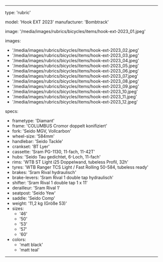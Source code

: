 ---

type: 'rubric'


model: 'Hook EXT 2023'
manufacturer: 'Bombtrack'

image: '/media/images/rubrics/bicycles/items/hook-ext-2023_01.jpeg'

images:
  - '/media/images/rubrics/bicycles/items/hook-ext-2023_02.jpeg'
  - '/media/images/rubrics/bicycles/items/hook-ext-2023_03.jpeg'
  - '/media/images/rubrics/bicycles/items/hook-ext-2023_04.jpeg'
  - '/media/images/rubrics/bicycles/items/hook-ext-2023_05.jpeg'
  - '/media/images/rubrics/bicycles/items/hook-ext-2023_06.jpeg'
  - '/media/images/rubrics/bicycles/items/hook-ext-2023_07.jpeg'
  - '/media/images/rubrics/bicycles/items/hook-ext-2023_08.jpeg'
  - '/media/images/rubrics/bicycles/items/hook-ext-2023_09.jpeg'
  - '/media/images/rubrics/bicycles/items/hook-ext-2023_10.jpeg'
  - '/media/images/rubrics/bicycles/items/hook-ext-2023_11.jpeg'
  - '/media/images/rubrics/bicycles/items/hook-ext-2023_12.jpeg'

specs:
  - frametype: 'Diamant'
  - frame: 'COLUMBUS Cromor doppelt konifiziert'
  - fork: 'Seido MGV, Vollcarbon'
  - wheel-size: '584mm'
  - handlebar: 'Seido Tackle'
  - crankset: 'BT Lyer'
  - cassette: 'Sram PG-1130, 11-fach, 11-42T'
  - hubs: 'Seido Tau gedichtet, 6-Loch, 11-fach'
  - rims: 'WTB ST Light i25 Doppelwand, tubeless Profil, 32h'
  - tyres: 'WTB Ranger TCS Light / Fast Rolling 50-584, tubeless ready'
  - brakes: 'Sram Rival hydraulisch'
  - brake-levers: 'Sram Rival 1 double tap hydraulisch'
  - shifter: 'Sram Rival 1 double tap 1 x 11'
  - derailleur: 'Sram Rival 1'
  - seatpost: 'Seido Yew'
  - saddle: 'Seido Comp'
  - weight: '11,2 kg (Größe 53)'
  - sizes:
    - '46'
    - '50'
    - '53'
    - '57'
    - '60'
  - colors:
    - 'matt black'
    - 'matt teal'


---